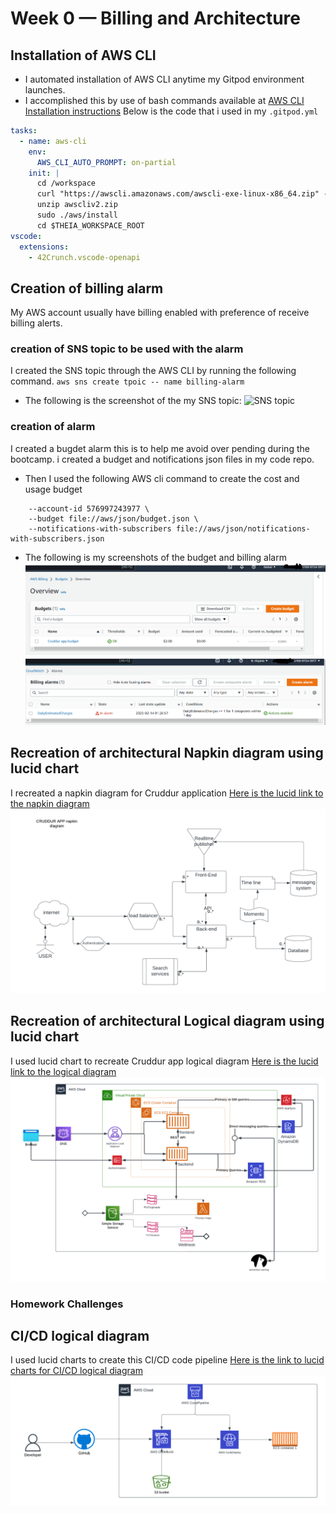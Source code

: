 # Week 0 — Billing and Architecture
## Installation of AWS CLI
+ I automated installation of AWS CLI anytime my Gitpod environment launches.
+ I accomplished this by use of bash commands available at [AWS CLI Installation instructions](https://docs.aws.amazon.com/cli/latest/userguide/getting-started-install.html)
Below is the code that i used in my  ``.gitpod.yml``
```.yaml
tasks:
  - name: aws-cli
    env:
      AWS_CLI_AUTO_PROMPT: on-partial
    init: |
      cd /workspace
      curl "https://awscli.amazonaws.com/awscli-exe-linux-x86_64.zip" -o "awscliv2.zip"
      unzip awscliv2.zip
      sudo ./aws/install
      cd $THEIA_WORKSPACE_ROOT
vscode:
  extensions:
    - 42Crunch.vscode-openapi
```
## Creation of billing alarm
My AWS account usually have billing enabled with preference of receive billing alerts.
### creation of SNS topic to be used with the alarm
I created the SNS topic through the AWS CLI by running the following command.
``` aws sns create tpoic -- name billing-alarm ```
+ The following is the screenshot of the my SNS topic:
![SNS topic](/_docs/assets/SNS-topic.png)
### creation of alarm 
I created  a bugdet alarm this is to help me avoid over pending during the bootcamp.
i created a budget and notifications json files in my code repo.
+ Then I used the following AWS cli command to create the cost and usage budget
```aws budgets create-budget \
    --account-id 576997243977 \
    --budget file://aws/json/budget.json \
    --notifications-with-subscribers file://aws/json/notifications-with-subscribers.json
```
+ The following is my screenshots of the budget and billing alarm 
![MY bootcamp budget](/_docs/assets/budget.png)
![My billing-alarm-screenshot](/_docs/assets/Billing-alarm.png)
## Recreation of architectural Napkin diagram using lucid chart
I recreated a napkin diagram for Cruddur application
[Here is the lucid link to the napkin diagram](https://lucid.app/lucidchart/ac4e3a51-6dfd-4ffa-a6e4-791d4559a406/edit?viewport_loc=-246%2C-74%2C1707%2C701%2C0_0&invitationId=inv_eddda734-d330-4be9-b21b-38221b9423a5)
![Cruddur app napkin diagram](/_docs/assets/CRUDDUR_APP_napkin_diagram.png)
## Recreation of architectural Logical diagram using lucid chart
I used lucid chart to recreate Cruddur app logical diagram
[Here is the lucid link to the logical diagram](https://lucid.app/lucidchart/b896f0bc-bdb4-4ce6-84eb-9b58dcae3705/edit?viewport_loc=261%2C127%2C1735%2C713%2C0_0&invitationId=inv_4ac188af-3926-49d5-bf2d-09a48c0fa93b)
![Cruddur logical diagram](/_docs/assets/Phidelist_Omuya_cruddur_Logical_diagram.png)
### Homework Challenges
## CI/CD logical diagram
I used lucid charts to create this CI/CD code pipeline [Here is the link to lucid charts for CI/CD logical diagram](https://lucid.app/lucidchart/ca27e965-b0eb-4568-97a2-4a0d8a8c43b9/edit?viewport_loc=-274%2C-368%2C1707%2C701%2C0_0&invitationId=inv_fc03974c-4b9b-465d-839d-635fd63d367f)
![CICD Logical diagram](/_docs/assets/Cruddur_CI_CD_diagram.png)

